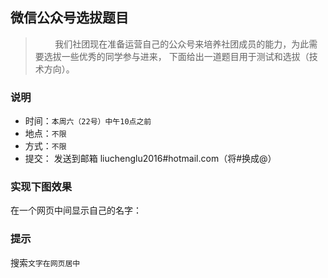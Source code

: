 ## 微信公众号选拔题目
> &nbsp;&nbsp;&nbsp;&nbsp;&nbsp;&nbsp;&nbsp;&nbsp;我们社团现在准备运营自己的公众号来培养社团成员的能力，为此需要选拔一些优秀的同学参与进来，
下面给出一道题目用于测试和选拔（技术方向）。

### 说明
+ 时间：`本周六（22号）中午10点之前`
+ 地点：`不限`
+ 方式：`不限`
+ 提交： 发送到邮箱 liuchenglu2016#hotmail.com（将#换成@）

### 实现下图效果

在一个网页中间显示自己的名字：

[]()

### 提示
搜索`文字在网页居中`
